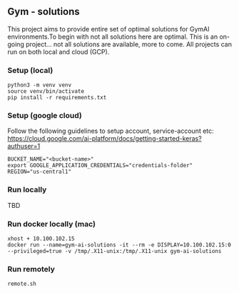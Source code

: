 ## Gym - solutions
This project aims to provide entire set of optimal solutions for GymAI environments.To begin with not all solutions here
are optimal. This is an on-going project... not all solutions are available, more to come.
All projects can run on both local and cloud (GCP).

### Setup (local)
```
python3 -m venv venv 
source venv/bin/activate
pip install -r requirements.txt
```

### Setup (google cloud)
Follow the following guidelines to setup account, service-account etc: https://cloud.google.com/ai-platform/docs/getting-started-keras?authuser=1

```
BUCKET_NAME="<bucket-name>"
export GOOGLE_APPLICATION_CREDENTIALS="credentials-folder"
REGION="us-central1"
```

### Run locally
TBD

### Run docker locally (mac)

```
xhost + 10.100.102.15
docker run --name=gym-ai-solutions -it --rm -e DISPLAY=10.100.102.15:0 --privileged=true -v /tmp/.X11-unix:/tmp/.X11-unix gym-ai-solutions
```

### Run remotely

```
remote.sh
```
